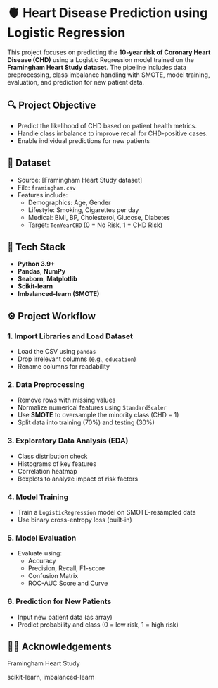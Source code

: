 # 🫀 Heart Disease Prediction using Logistic Regression

This project focuses on predicting the **10-year risk of Coronary Heart Disease (CHD)** using a Logistic Regression model trained on the **Framingham Heart Study dataset**. The pipeline includes data preprocessing, class imbalance handling with SMOTE, model training, evaluation, and prediction for new patient data.

## 🔍 Project Objective

- Predict the likelihood of CHD based on patient health metrics.
- Handle class imbalance to improve recall for CHD-positive cases.
- Enable individual predictions for new patients
  
## 📁 Dataset

- Source: [Framingham Heart Study dataset]
- File: `framingham.csv`
- Features include:
  - Demographics: Age, Gender
  - Lifestyle: Smoking, Cigarettes per day
  - Medical: BMI, BP, Cholesterol, Glucose, Diabetes
  - Target: `TenYearCHD` (0 = No Risk, 1 = CHD Risk)

## 🧰 Tech Stack

- **Python 3.9+**
- **Pandas**, **NumPy**
- **Seaborn**, **Matplotlib**
- **Scikit-learn**
- **Imbalanced-learn (SMOTE)**

## ⚙️ Project Workflow

### 1. Import Libraries and Load Dataset
- Load the CSV using `pandas`
- Drop irrelevant columns (e.g., `education`)
- Rename columns for readability

### 2. Data Preprocessing
- Remove rows with missing values
- Normalize numerical features using `StandardScaler`
- Use **SMOTE** to oversample the minority class (CHD = 1)
- Split data into training (70%) and testing (30%)

### 3. Exploratory Data Analysis (EDA)
- Class distribution check
- Histograms of key features
- Correlation heatmap
- Boxplots to analyze impact of risk factors

### 4. Model Training
- Train a `LogisticRegression` model on SMOTE-resampled data
- Use binary cross-entropy loss (built-in)

### 5. Model Evaluation
- Evaluate using:
  - Accuracy
  - Precision, Recall, F1-score
  - Confusion Matrix
  - ROC-AUC Score and Curve

### 6. Prediction for New Patients
- Input new patient data (as array)
- Predict probability and class (0 = low risk, 1 = high risk)

## 👩‍🔬 Acknowledgements
Framingham Heart Study

scikit-learn, imbalanced-learn
